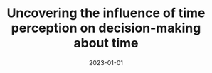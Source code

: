 ---
title: "Uncovering the influence of time perception on decision-making about time"
collection: publications
permalink: 
excerpt: 
date: 2023-01-01
venue: 'Preprint'
paperurl: 'https://doi.org/10.31234/osf.io/t49kf'
citation: 'Astroza, S., Guarda, P., Carrasco, J., 2022. Modeling the relationship between food purchasing, transport, and health
outcomes: Evidence from Concepcion, Chile. Journal of Choice Modelling 42, 100341.'
---